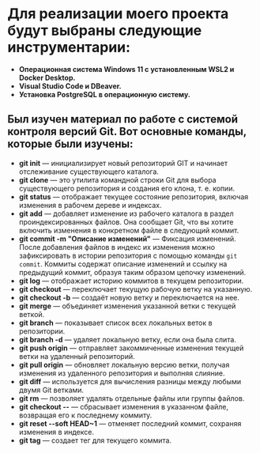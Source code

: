# Для реализации моего проекта будут выбраны следующие инструментарии: 
- **Операционная система Windows 11 с установленным WSL2 и Docker Desktop.**
- **Visual Studio Code и DBeaver.**
- **Установка PostgreSQL в операционную систему.**

## Был изучен материал по работе с системой контроля версий Git. Вот основные команды, которые были изучены: 
- **git init** — инициализирует новый репозиторий GIT и начинает отслеживание существующего каталога.
- **git clone** — это утилита командной строки Git для выбора существующего репозитория и создания его клона, т. е. копии.
- **git status** — отображает текущее состояние репозитория, включая изменения в рабочем дереве и индексах.
- **git add** — добавляет изменение из рабочего каталога в раздел проиндексированных файлов. Она сообщает Git, что вы хотите включить изменения в конкретном файле в следующий коммит.
- **git commit -m "Описание изменений"** — Фиксация изменений. После добавления файлов в индекс их изменения можно зафиксировать в истории репозитория с помощью команды `git commit`. Коммиты содержат описание изменений и ссылку на предыдущий коммит, образуя таким образом цепочку изменений.
- **git log** — отображает историю коммитов в текущем репозитории.
- **git checkout** — переключает текущую рабочую ветку на указанную.
- **git checkout -b** — создаёт новую ветку и переключается на нее.
- **git merge** — объединяет изменения указанной ветки с текущей веткой.
- **git branch** — показывает список всех локальных веток в репозитории.
- **git branch -d** — удаляет локальную ветку, если она была слита.
- **git push origin** — отправляет закоммиченные изменения текущей ветки на удаленный репозиторий.
- **git pull origin** — обновляет локальную версию ветки, получая изменения из удаленного репозитория и выполняя слияние.
- **git diff** — используется для вычисления разницы между любыми двумя Git ветками.
- **git rm** — позволяет удалять отдельные файлы или группы файлов.
- **git checkout --** — сбрасывает изменения в указанном файле, возвращая его к последнему коммиту.
- **git reset --soft HEAD~1** — отменяет последний коммит, сохраняя изменения в индексе.
- **git tag** — создает тег для текущего коммита.
